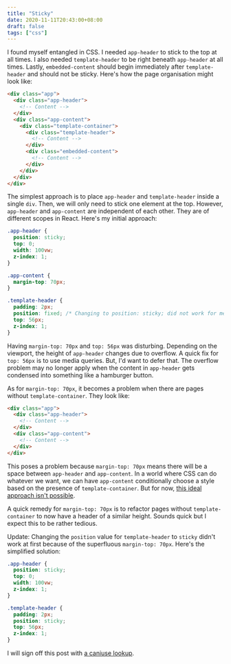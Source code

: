 ```yaml
---
title: "Sticky"
date: 2020-11-11T20:43:00+08:00
draft: false
tags: ["css"]
---
```

I found myself entangled in CSS. I needed `app-header` to stick to the top at all times. I also needed `template-header` to be right beneath `app-header` at all times. Lastly, `embedded-content` should begin immediately after `template-header` and should not be sticky. Here's how the page organisation might look like:

```html
<div class="app">
  <div class="app-header">
    <!-- Content -->
  </div>
  <div class="app-content">
    <div class="template-container">
      <div class="template-header">
        <!-- Content -->
      </div>
      <div class="embedded-content">
        <!-- Content -->
      </div>
    </div>
  </div>
</div>
```

The simplest approach is to place `app-header` and `template-header` inside a single `div`. Then, we will only need to stick one element at the top. However, `app-header` and `app-content` are independent of each other. They are of different scopes in React. Here's my initial approach:

```css
.app-header {
  position: sticky;
  top: 0;
  width: 100vw;
  z-index: 1;
}

.app-content {
  margin-top: 70px;
}

.template-header {
  padding: 2px;
  position: fixed; /* Changing to position: sticky; did not work for me. */
  top: 56px;
  z-index: 1;
}
```

Having `margin-top: 70px` and `top: 56px` was disturbing. Depending on the viewport, the height of `app-header` changes due to overflow. A quick fix for `top: 56px` is to use media queries. But, I'd want to defer that. The overflow problem may no longer apply when the content in `app-header` gets condensed into something like a hamburger button.

As for `margin-top: 70px`, it becomes a problem when there are pages without `template-container`. They look like:

```html
<div class="app">
  <div class="app-header">
    <!-- Content -->
  </div>
  <div class="app-content">
    <!-- Content -->
  </div>
</div>
```

This poses a problem because `margin-top: 70px` means there will be a space between `app-header` and `app-content`. In a world where CSS can do whatever we want, we can have `app-content` conditionally choose a style based on the presence of `template-container`. But for now, [this ideal approach isn't possible](https://stackoverflow.com/questions/21252551/apply-style-to-parent-if-it-has-child-with-css).

A quick remedy for `margin-top: 70px` is to refactor pages without `template-container` to now have a header of a similar height. Sounds quick but I expect this to be rather tedious.

Update: Changing the `position` value for `template-header` to `sticky` didn't work at first because of the superfluous `margin-top: 70px`. Here's the simplified solution:

```css
.app-header {
  position: sticky;
  top: 0;
  width: 100vw;
  z-index: 1;
}

.template-header {
  padding: 2px;
  position: sticky;
  top: 56px;
  z-index: 1;
}
```

I will sign off this post with [a caniuse lookup](https://caniuse.com/css-sticky).
